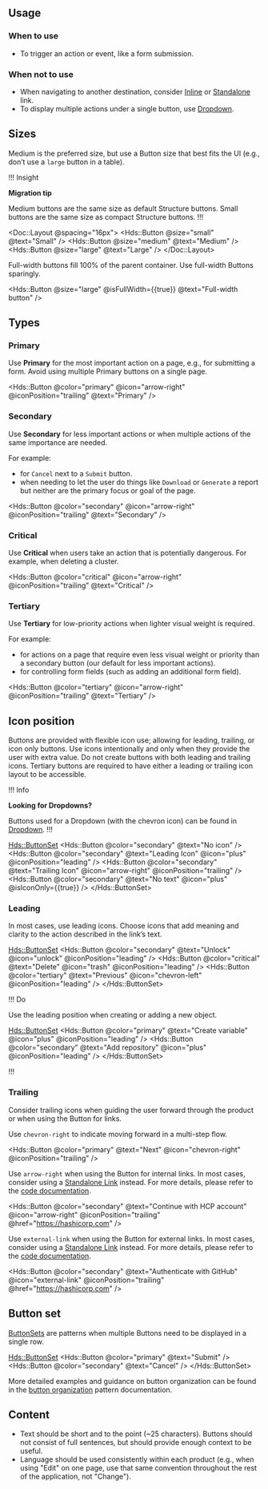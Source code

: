 ## Usage

### When to use

- To trigger an action or event, like a form submission.

### When not to use

- When navigating to another destination, consider [Inline](/components/link/inline) or [Standalone](/components/link/standalone) link.
- To display multiple actions under a single button, use [Dropdown](/components/dropdown).

## Sizes

Medium is the preferred size, but use a Button size that best fits the UI (e.g., don’t use a `large` button in a table).

!!! Insight

**Migration tip** 

Medium buttons are the same size as default Structure buttons. Small buttons are the same size as compact Structure buttons.
!!!

<Doc::Layout @spacing="16px">
  <Hds::Button @size="small" @text="Small" />
  <Hds::Button @size="medium" @text="Medium" />
  <Hds::Button @size="large" @text="Large" />
</Doc::Layout>

Full-width buttons fill 100% of the parent container. Use full-width Buttons sparingly.

<Hds::Button @size="large" @isFullWidth={{true}} @text="Full-width button" />

## Types

### Primary

Use **Primary** for the most important action on a page, e.g., for submitting a form. Avoid using multiple Primary buttons on a single page.

<Hds::Button @color="primary" @icon="arrow-right" @iconPosition="trailing" @text="Primary" />

### Secondary

Use **Secondary** for less important actions or when multiple actions of the same importance are needed.

For example:

- for `Cancel` next to a `Submit` button.
- when needing to let the user do things like `Download` or `Generate` a report but neither are the primary focus or goal of the page.

<Hds::Button @color="secondary" @icon="arrow-right" @iconPosition="trailing" @text="Secondary" />

### Critical

Use **Critical** when users take an action that is potentially dangerous. For example, when deleting a cluster.

<Hds::Button @color="critical" @icon="arrow-right" @iconPosition="trailing" @text="Critical" />

### Tertiary

Use **Tertiary** for low-priority actions when lighter visual weight is required.

For example:

- for actions on a page that require even less visual weight or priority than a secondary button (our default for less important actions).
- for controlling form fields (such as adding an additional form field).

<Hds::Button @color="tertiary" @icon="arrow-right" @iconPosition="trailing" @text="Tertiary" />

## Icon position

Buttons are provided with flexible icon use; allowing for leading, trailing, or icon only buttons. Use icons intentionally and only when they provide the user with extra value. Do not create buttons with both leading and trailing icons. Tertiary buttons are required to have either a leading or trailing icon layout to be accessible.

!!! Info

**Looking for Dropdowns?**

Buttons used for a Dropdown (with the chevron icon) can be found in [Dropdown](/components/dropdown).
!!!

<Hds::ButtonSet>
  <Hds::Button @color="secondary" @text="No icon" />
  <Hds::Button @color="secondary" @text="Leading Icon" @icon="plus" @iconPosition="leading" />
  <Hds::Button @color="secondary" @text="Trailing Icon" @icon="arrow-right" @iconPosition="trailing" />
  <Hds::Button @color="secondary" @text="No text" @icon="plus" @isIconOnly={{true}} />
</Hds::ButtonSet>

### Leading

In most cases, use leading icons. Choose icons that add meaning and clarity to the action described in the link’s text.

<Hds::ButtonSet>
  <Hds::Button @color="secondary" @text="Unlock" @icon="unlock" @iconPosition="leading" />
  <Hds::Button @color="critical" @text="Delete" @icon="trash" @iconPosition="leading" />
  <Hds::Button @color="tertiary" @text="Previous" @icon="chevron-left" @iconPosition="leading" />
</Hds::ButtonSet>

!!! Do

Use the leading position when creating or adding a new object.

<Hds::ButtonSet>
  <Hds::Button @color="primary" @text="Create variable" @icon="plus" @iconPosition="leading" />
  <Hds::Button @color="secondary" @text="Add repository" @icon="plus" @iconPosition="leading" />
</Hds::ButtonSet>

!!!

### Trailing

Consider trailing icons when guiding the user forward through the product or when using the Button for links.

Use `chevron-right` to indicate moving forward in a multi-step flow.

<Hds::Button @color="primary" @text="Next" @icon="chevron-right" @iconPosition="trailing" />

Use `arrow-right` when using the Button for internal links. In most cases, consider using a [Standalone Link](/components/link/standalone) instead. For more details, please refer to the [code documentation](/components/button?tab=code#links).

<Hds::Button @color="secondary" @text="Continue with HCP account" @icon="arrow-right" @iconPosition="trailing" @href="https://hashicorp.com" />

Use `external-link` when using the Button for external links. In most cases, consider using a [Standalone Link](/components/link/standalone) instead. For more details, please refer to the [code documentation](/components/button?tab=code#links).

<Hds::Button @color="secondary" @text="Authenticate with GitHub" @icon="external-link" @iconPosition="trailing" @href="https://hashicorp.com" />

## Button set

[ButtonSets](/components/button-set) are patterns when multiple Buttons need to be displayed in a single row.

<Hds::ButtonSet>
  <Hds::Button @color="primary" @text="Submit" />
  <Hds::Button @color="secondary" @text="Cancel" />
</Hds::ButtonSet>

More detailed examples and guidance on button organization can be found in the [button organization](/patterns/button-organization) pattern documentation.

## Content

- Text should be short and to the point (~25 characters). Buttons should not consist of full sentences, but should provide enough context to be useful.
- Language should be used consistently within each product (e.g., when using "Edit" on one page, use that same convention throughout the rest of the application, not "Change").
